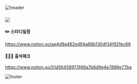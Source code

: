 ![header](https://capsule-render.vercel.app/api?type=wave&color=48dbfb&height=200&section=header&text=js-diver-study&animation=fadeIn&fontColor=090707&fontAlignX=45&fontAlignY=65&fontSize=100)

### <img src="https://img.shields.io/badge/Notion_Site-000000?style=flat-square&logo=Notion&logoColor=white"/>
#### ✏️ 스터디일정
https://www.notion.so/ae4d9a482ed94a66b130df34f92fec66
#### 🙋🏻‍♂️ 출석체크
https://www.notion.so/51d56458973f48a7b8d9e4e7889e77ba

![footer](https://capsule-render.vercel.app/api?type=wave&color=48dbfb&height=130&section=footer)
